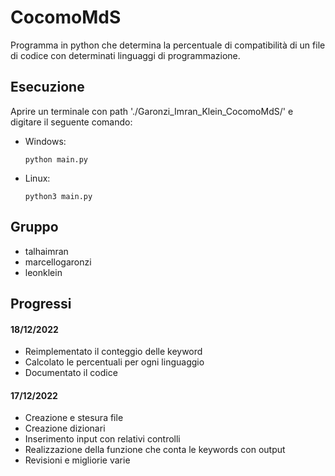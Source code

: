 # CocomoMdS

Programma in python che determina la percentuale di compatibilità di un file di codice con determinati linguaggi di programmazione.

## Esecuzione

Aprire un terminale con path './Garonzi_Imran_Klein_CocomoMdS/' e digitare il seguente comando:
- Windows:
  ```
  python main.py
  ```

- Linux:
  ```
  python3 main.py
  ```

## Gruppo

- talhaimran
- marcellogaronzi
- leonklein

## Progressi

#### 18/12/2022
- Reimplementato il conteggio delle keyword
- Calcolato le percentuali per ogni linguaggio
- Documentato il codice

#### 17/12/2022
- Creazione e stesura file
- Creazione dizionari
- Inserimento input con relativi controlli
- Realizzazione della funzione che conta le keywords con output
- Revisioni e migliorie varie

